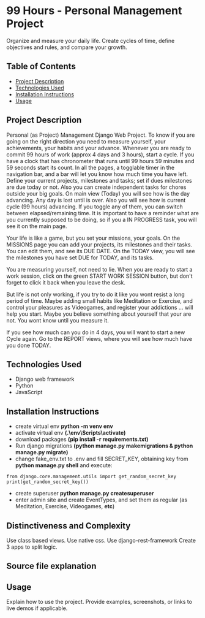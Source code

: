 # 99 Hours - Personal Management Project

Organize and measure your daily life. Create cycles of time, define objectives and rules, and compare your growth.

## Table of Contents

- [Project Description](#project-description)
- [Technologies Used](#technologies-used)
- [Installation Instructions](#installation-instructions)
- [Usage](#usage)

## Project Description

Personal (as Project) Management Django Web Project.
To know if you are going on the right direction you need to measure yourself, your achievements, your habits and your advance.
Whenever you are ready to commit 99 hours of work (approx 4 days and 3 hours), start a cycle. If you have a clock that has chronometer that runs until 99 hours 59 minutes and 59 seconds start its count. In all the pages, a togglable timer in the navigation bar, and a bar will let you know how much time you have left.
Define your current projects, milestones and tasks; set if dues milestones are due today or not. Also you can create independent tasks for chores outside your big goals.
On main view (Today) you will see how is the day advancing. Any day is lost until is over. Also you will see how is current cycle (99 hours) advancing. If you toggle any of them, you can switch between elapsed/remaining time.
It is important to have a reminder what are you currently supposed to be doing, so if you a IN PROGRESS task, you will see it on the main page.

Your life is like a game, but you set your missions, your goals. On the MISSIONS page you can add your projects, its milestones and their tasks. You can edit them, and see its DUE DATE. On the TODAY view, you will see the milestones you have set DUE for TODAY, and its tasks.

You are measuring yourself, not need to lie. When you are ready to start a work session, click on the green START WORK SESSION button, but don't forget to click it back when you leave the desk.

But life is not only working, if you try to do it like you wont resist a long period of time. Maybe adding small habits like Meditation or Exercise, and control your pleasures as Videogames, and register your addictions ... will help you start. Maybe you believe something about yourself that your are not. You wont know until you measure it.

If you see how much can you do in 4 days, you will want to start a new Cycle again. Go to the REPORT views, where you will see how much have you done TODAY.

## Technologies Used

- Django web framework
- Python
- JavaScript

## Installation Instructions

- create virtual env **python -m venv env**
- activate virtual env **(.\env\Scripts\activate)**
- download packages **(pip install -r requirements.txt)**
- Run django migrations **(python manage.py makemigrations & python manage.py migrate)**
- change fake_env.txt to .env and fill SECRET_KEY, obtaining key from **python manage.py shell** and execute:

```
from django.core.management.utils import get_random_secret_key
print(get_random_secret_key())
```
- create superuser **python manage.py createsuperuser**
- enter admin site and create EventTypes, and set them as regular (as Meditation, Exercise, Videogames, **etc**)

## Distinctiveness and Complexity

Use class based views.
Use native css.
Use django-rest-framework
Create 3 apps to split logic.

## Source file explanation

## Usage

Explain how to use the project. Provide examples, screenshots, or links to live demos if applicable.
